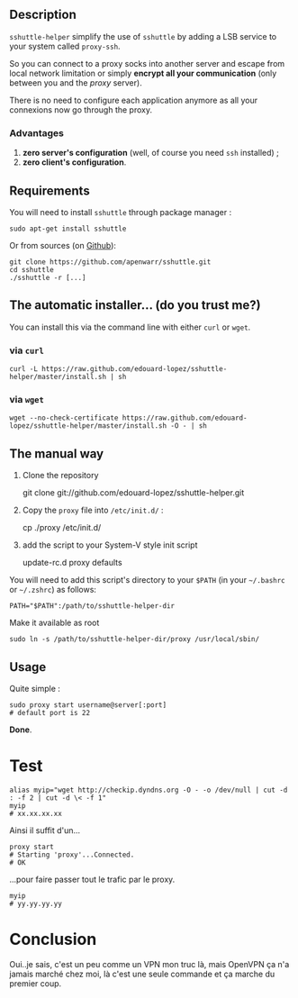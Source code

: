 ## Description

`sshuttle-helper` simplify the use of `sshuttle` by adding a LSB service to your system called `proxy-ssh`.

So you can connect to a proxy socks into another server and escape from local network limitation or simply **encrypt all your communication** (only between you and the _proxy_ server).

There is no need to configure each application anymore as all your connexions now go through the proxy.

### Advantages

1. **zero server's configuration** (well, of course you need `ssh` installed) ;
2. **zero client's configuration**.

## Requirements

You will need to install `sshuttle` through package manager :

    sudo apt-get install sshuttle

Or from sources (on [Github](https://github.com/apenwarr/sshuttle)):

    git clone https://github.com/apenwarr/sshuttle.git
    cd sshuttle
    ./sshuttle -r [...]

## The automatic installer… (do you trust me?)

You can install this via the command line with either `curl` or `wget`.
### via `curl`

    curl -L https://raw.github.com/edouard-lopez/sshuttle-helper/master/install.sh | sh

### via `wget`

    wget --no-check-certificate https://raw.github.com/edouard-lopez/sshuttle-helper/master/install.sh -O - | sh

## The manual way

1. Clone the repository

    git clone git://github.com/edouard-lopez/sshuttle-helper.git

2. Copy the `proxy` file into `/etc/init.d/` :

    cp ./proxy /etc/init.d/

3. add the script to your System-V style init script

    update-rc.d proxy defaults


You will need to add this script's directory to your `$PATH` (in your `~/.bashrc` or `~/.zshrc`) as follows:

    PATH="$PATH":/path/to/sshuttle-helper-dir

Make it available as root

    sudo ln -s /path/to/sshuttle-helper-dir/proxy /usr/local/sbin/

## Usage

Quite simple :

    sudo proxy start username@server[:port]
    # default port is 22

**Done**.

# Test

    alias myip="wget http://checkip.dyndns.org -O - -o /dev/null | cut -d : -f 2 | cut -d \< -f 1"
    myip
    # xx.xx.xx.xx

Ainsi il suffit d'un...

    proxy start
    # Starting 'proxy'...Connected.
    # OK

...pour faire passer tout le trafic par le proxy.

    myip
    # yy.yy.yy.yy

# Conclusion

Oui..je sais, c'est un peu comme un VPN mon truc là, mais OpenVPN ça n'a jamais marché chez moi, là c'est une seule commande et ça marche du premier coup.


